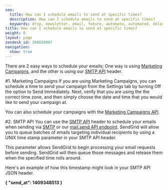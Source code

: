 ```yaml
---
seo:
  title: How can I schedule emails to send at specific times?
  description: How can I schedule emails to send at specific times?
  keywords: drip, newsletter, email, future, automate, automated, delay, schedule, delivery
title: How can I schedule emails to send at specific times?
weight: 0
layout: page
zendesk_id: 204820097
navigation:
  show: true
---
```


There are 2 easy ways to schedule your emails; One way is using [Marketing Campaigns](https://sendgrid.com/docs/User_Guide/Marketing_Campaigns/index.html), and the other is using our [SMTP API](https://sendgrid.com/docs/API_Reference/SMTP_API/scheduling_parameters.html) header.

#1. Marketing Campaigns
If you are using Marketing Campaigns, you can schedule a time to send your campaign from the Settings tab by turning Off the option to Send Immediately. Next, verify that you are using the the correct time zone, and then simply choose the date and time that you would like to send your campaign at.

You can also schedule your campaigns with the [Marketing Campaigns API](https://sendgrid.com/docs/API_Reference/Web_API_v3/Marketing_Campaigns/campaigns.html#Schedule-a-Campaign-POST). 


#2. SMTP API
You can use the [SMTP API](https://sendgrid.com/docs/API_Reference/SMTP_API/scheduling_parameters.html) header to schedule your emails when sending via [SMTP](https://sendgrid.com/docs/Integrate/index.html#-SMTP-Relay) or our [mail.send API endpoint](https://sendgrid.com/docs/API_Reference/Web_API/mail.html). SendGrid will allow you to queue batches of emails targeting individual recipients by using a UNIX time stamp parameter in your SMTP API header.

This parameter allows SendGrid to begin processing your email requests before sending. SendGrid will then queue those messages and release them when the specified time rolls around.

Here's an example of how this timestamp might look in your SMTP API JSON header. 

**{ "send\_at": 1409348513 }**
